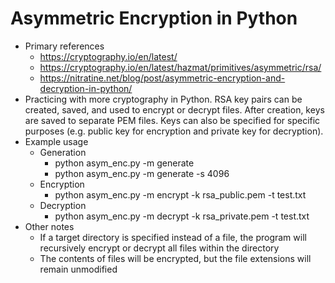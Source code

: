 # Asymmetric Encryption in Python
* Primary references
  * https://cryptography.io/en/latest/
  * https://cryptography.io/en/latest/hazmat/primitives/asymmetric/rsa/
  * https://nitratine.net/blog/post/asymmetric-encryption-and-decryption-in-python/
* Practicing with more cryptography in Python. RSA key pairs can be created, saved, and used to encrypt or decrypt files. After creation, keys are saved to separate PEM files. Keys can also be specified for specific purposes (e.g. public key for encryption and private key for decryption).
* Example usage
  * Generation
    * python asym_enc.py -m generate
    * python asym_enc.py -m generate -s 4096
  * Encryption
    * python asym_enc.py -m encrypt -k rsa_public.pem -t test.txt
  * Decryption
    * python asym_enc.py -m decrypt -k rsa_private.pem -t test.txt
* Other notes
  * If a target directory is specified instead of a file, the program will recursively encrypt or decrypt all files within the directory
  * The contents of files will be encrypted, but the file extensions will remain unmodified
